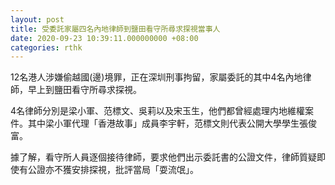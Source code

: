 ```yaml
---
layout: post
title: 受委託家屬四名內地律師到鹽田看守所尋求探視當事人
date: 2020-09-23 10:39:11.000000000 +08:00
categories: rthk
---
```


12名港人涉嫌偷越國(邊)境罪，正在深圳刑事拘留，家屬委託的其中4名內地律師，早上到鹽田看守所尋求探視。

4名律師分別是梁小軍、范標文、吳莉以及宋玉生，他們都曾經處理内地維權案件。其中梁小軍代理「香港故事」成員李宇軒，范標文則代表公開大學學生張俊富。

據了解，看守所人員逐個接待律師，要求他們出示委託書的公證文件，律師質疑即使有公證亦不獲安排探視，批評當局「耍流氓」。
